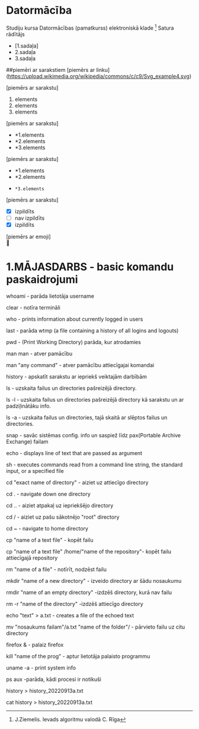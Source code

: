 # Datormācība
Studiju kursa Datormācības (pamatkurss) elektroniskā klade  [^1]
Satura rādītājs
- [1.sadaļa]
- 2.sadaļa
- 3.sadaļa  

##piemēri ar sarakstiem
[piemērs ar linku]  
(https://upload.wikimedia.org/wikipedia/commons/c/c9/Svg_example4.svg)

[piemērs ar sarakstu]  
1. elements  
2. elements  
3. elements  

[piemērs ar sarakstu]  
- *1.elements  
- *2.elements
- *3.elements  

[piemērs ar sarakstu]  
- *1.elements  
-   *2.elements
-     *3.elements

[piemērs ar sarakstu]  
- [x] izpildīts
- [ ] nav izpildīts
- [x] izpildīts  

[piemērs ar emoji]  
🍪 

[^1]: J.Ziemelis. Ievads algoritmu valodā C. Rīga

# 1.MĀJASDARBS - basic komandu paskaidrojumi

whoami - parāda lietotāja username  

clear - notīra termināli

who - prints information about currently logged in users

last - parāda wtmp (a file containing a history of all logins and logouts)

pwd - (Print Working Directory) parāda, kur atrodamies

man man - atver pamācību

man "any command" - atver pamācību attiecīgajai komandai

history - apskatīt sarakstu ar iepriekš veiktajām darbībām

ls - uzskaita failus un directories pašreizējā directory. 

ls -l - uzskaita failus un directories pašreizējā directory kā sarakstu un ar padziļinātāku info.

ls -a - uzskaita failus un directories, tajā skaitā ar slēptos failus un directories.

snap - savāc sistēmas config. info un saspiež līdz pax(Portable Archive Exchange) failam  

echo - displays line of text that are passed as argument

sh - executes commands read from a command line string, the standard input, or a specified file

cd "exact name of directory" - aiziet uz attiecīgo directory

cd . - navigate down one directory

cd .. - aiziet atpakaļ uz iepriekšējo directory

cd /  - aiziet uz pašu sākotnējo "root" directory

cd ~ - navigate to home directory

cp "name of a text file" - kopēt failu

cp "name of a text file" /home/"name of the repository"- kopēt failu attiecīgajā repository

rm "name of a file" - notīrīt, nodzēst failu

mkdir "name of a new directory" - izveido directory ar šādu nosaukumu

rmdir "name of an empty directory" -izdzēš directory, kurā nav failu

rm -r "name of the directory" -izdzēš attiecīgo directory

echo "text" > a.txt - creates a file of the echoed text

mv "nosaukums failam"/a.txt "name of the folder"/ - pārvieto failu uz citu directory

firefox & - palaiz firefox 

kill "name of the prog" - aptur lietotāja palaisto programmu

uname -a - print system info

ps aux  -parāda, kādi procesi ir notikuši

history > history_20220913a.txt  

cat history > history_20220913a.txt  
